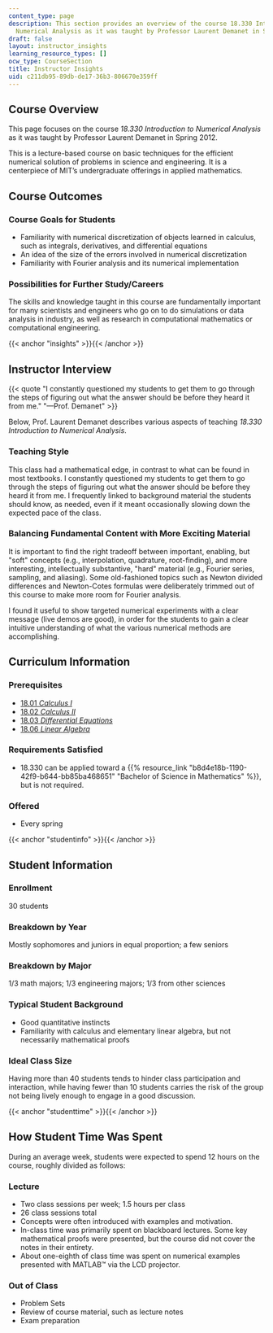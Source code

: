 ```yaml
---
content_type: page
description: This section provides an overview of the course 18.330 Introduction to
  Numerical Analysis as it was taught by Professor Laurent Demanet in Spring 2012.
draft: false
layout: instructor_insights
learning_resource_types: []
ocw_type: CourseSection
title: Instructor Insights
uid: c211db95-89db-de17-36b3-806670e359ff
---
```

## Course Overview

This page focuses on the course _18.330_ _Introduction to Numerical Analysis_ as it was taught by Professor Laurent Demanet in Spring 2012.

This is a lecture-based course on basic techniques for the efficient numerical solution of problems in science and engineering. It is a centerpiece of MIT’s undergraduate offerings in applied mathematics.

## Course Outcomes

### Course Goals for Students

- Familiarity with numerical discretization of objects learned in calculus, such as integrals, derivatives, and differential equations
- An idea of the size of the errors involved in numerical discretization
- Familiarity with Fourier analysis and its numerical implementation

### Possibilities for Further Study/Careers

The skills and knowledge taught in this course are fundamentally important for many scientists and engineers who go on to do simulations or data analysis in industry, as well as research in computational mathematics or computational engineering.

{{< anchor "insights" >}}{{< /anchor >}}

## Instructor Interview

{{< quote "I constantly questioned my students to get them to go through the steps of figuring out what the answer should be before they heard it from me." "—Prof. Demanet" >}}

Below, Prof. Laurent Demanet describes various aspects of teaching _18.330_ _Introduction to Numerical Analysis_.

### Teaching Style

This class had a mathematical edge, in contrast to what can be found in most textbooks. I constantly questioned my students to get them to go through the steps of figuring out what the answer should be before they heard it from me. I frequently linked to background material the students should know, as needed, even if it meant occasionally slowing down the expected pace of the class.

### Balancing Fundamental Content with More Exciting Material

It is important to find the right tradeoff between important, enabling, but "soft" concepts (e.g., interpolation, quadrature, root-finding), and more interesting, intellectually substantive, "hard" material (e.g., Fourier series, sampling, and aliasing). Some old-fashioned topics such as Newton divided differences and Newton-Cotes formulas were deliberately trimmed out of this course to make more room for Fourier analysis.

I found it useful to show targeted numerical experiments with a clear message (live demos are good), in order for the students to gain a clear intuitive understanding of what the various numerical methods are accomplishing.

## Curriculum Information

### Prerequisites

- [18.01 _Calculus I_](/courses/18-01-single-variable-calculus-fall-2006)
- [18.02 _Calculus II_](/courses/18-02-multivariable-calculus-fall-2007)
- [18.03 _Differential Equations_](/courses/18-03-differential-equations-spring-2010)
- [18.06 _Linear Algebra_](/courses/18-06-linear-algebra-spring-2010)

### Requirements Satisfied

- 18.330 can be applied toward a {{% resource_link "b8d4e18b-1190-42f9-b644-bb85ba468651" "Bachelor of Science in Mathematics" %}}, but is not required.

### Offered

- Every spring

{{< anchor "studentinfo" >}}{{< /anchor >}}

## Student Information

### Enrollment

30 students

### Breakdown by Year

Mostly sophomores and juniors in equal proportion; a few seniors

### Breakdown by Major

1/3 math majors; 1/3 engineering majors; 1/3 from other sciences

### Typical Student Background

- Good quantitative instincts
- Familiarity with calculus and elementary linear algebra, but not necessarily mathematical proofs

### Ideal Class Size

Having more than 40 students tends to hinder class participation and interaction, while having fewer than 10 students carries the risk of the group not being lively enough to engage in a good discussion.

{{< anchor "studenttime" >}}{{< /anchor >}}

## How Student Time Was Spent

During an average week, students were expected to spend 12 hours on the course, roughly divided as follows:

### Lecture

- Two class sessions per week; 1.5 hours per class
- 26 class sessions total
- Concepts were often introduced with examples and motivation.
- In-class time was primarily spent on blackboard lectures. Some key mathematical proofs were presented, but the course did not cover the notes in their entirety.
- About one-eighth of class time was spent on numerical examples presented with MATLAB™ via the LCD projector.

### Out of Class

- Problem Sets
- Review of course material, such as lecture notes
- Exam preparation